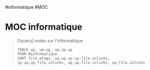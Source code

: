 #informatique #MOC
# MOC informatique

> [!query] notes sur l'informatique
> ```dataview
> TABLE up, up.up, up.up.up
> FROM #informatique 
> SORT file.etags, up.up.up.up.file.inlinks, up.up.up.file.inlinks, up.up.file.inlinks, up.file.inlinks
> ```

